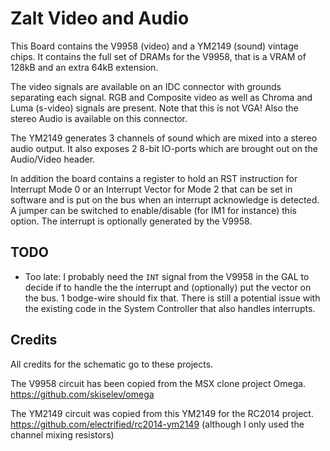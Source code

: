 # Zalt Video and Audio

This Board contains the V9958 (video) and a YM2149 (sound) vintage chips.
It contains the full set of DRAMs for the V9958, that is a VRAM of 128kB and an extra 64kB extension.

The video signals are available on an IDC connector with grounds separating each signal. RGB and Composite video as well as Chroma and Luma (s-video) signals are present. Note that this is not VGA! Also the stereo Audio is available on this connector.

The YM2149 generates 3 channels of sound which are mixed into a stereo audio output. It also exposes 2 8-bit IO-ports which are brought out on the Audio/Video header.

In addition the board contains a register to hold an RST instruction for Interrupt Mode 0 or an Interrupt Vector for Mode 2 that can be set in software and is put on the bus when an interrupt acknowledge is detected. A jumper can be switched to enable/disable (for IM1 for instance) this option. The interrupt is optionally generated by the V9958.

## TODO

- Too late: I probably need the `INT` signal from the V9958 in the GAL to decide if to handle the the interrupt and (optionally) put the vector on the bus. 1 bodge-wire should fix that. There is still a potential issue with the existing code in the System Controller that also handles interrupts.

## Credits

All credits for the schematic go to these projects.

The V9958 circuit has been copied from the MSX clone project Omega.
https://github.com/skiselev/omega

The YM2149 circuit was copied from this YM2149 for the RC2014 project. https://github.com/electrified/rc2014-ym2149
(although I only used the channel mixing resistors)
